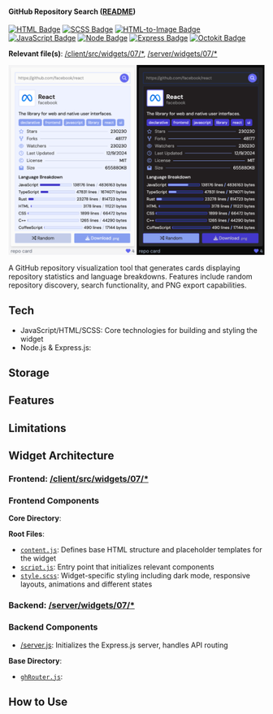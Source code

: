 #### GitHub Repository Search ([README](https://github.com/aniqatc/playground/blob/main/docs/widgets/07-gh-card.md))

[![HTML Badge](https://img.shields.io/badge/HTML-6366F1)](https://github.com/aniqatc/playground)
[![SCSS Badge](https://img.shields.io/badge/SCSS-6366F1)](https://github.com/aniqatc/playground)
[![HTML-to-Image Badge](https://img.shields.io/badge/html2image-6366F1)](https://github.com/aniqatc/playground)
[![JavaScript Badge](https://img.shields.io/badge/JavaScript-6366F1)](https://github.com/aniqatc/playground)
[![Node Badge](https://img.shields.io/badge/Node-6366F1)](https://github.com/aniqatc/playground)
[![Express Badge](https://img.shields.io/badge/Express-6366F1)](https://github.com/aniqatc/playground)
[![Octokit Badge](https://img.shields.io/badge/Octokit-6366F1)](https://github.com/aniqatc/playground)

**Relevant file(s)**: [/client/src/widgets/07/\*](../../client/src/widgets/07/), [/server/widgets/07/\*](../../server/widgets/07/)

<a href="https://playground.aniqa.dev/"><img src="/docs/screenshots/widget-07_v1.png"></a>

A GitHub repository visualization tool that generates cards displaying repository statistics and language breakdowns. Features include random repository discovery, search functionality, and PNG export capabilities.

## Tech

- JavaScript/HTML/SCSS: Core technologies for building and styling the widget
- Node.js & Express.js: 

## Storage

## Features

## Limitations

## Widget Architecture

### Frontend: [/client/src/widgets/07/\*](../../client/src/widgets/07/)

### Frontend Components

**Core Directory**:

**Root Files**:
- [`content.js`](/client/src/widgets/07/content.js): Defines base HTML structure and placeholder templates for the widget
- [`script.js`](/client/src/widgets/07/script.js): Entry point that initializes relevant components
- [`style.scss`](/client/src/widgets/07/style.scss): Widget-specific styling including dark mode, responsive layouts, animations and different states

### Backend: [/server/widgets/07/\*](../../server/widgets/07/)

### Backend Components

- [/server.js](/server.js): Initializes the Express.js server, handles API routing

**Base Directory**:
- [`ghRouter.js`](/server/widgets/07/ghRouter.js): 

## How to Use
